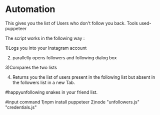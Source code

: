 # Automation
This gives you the list of Users who don't follow you back.
Tools used-puppeteer

The script works in the following way :

1)Logs you into your Instagram account

2) parallelly opens followers and following dialog box

3)Compares the two lists

4) Returns you the list of users present in the following list but absent in the followers list in a new Tab.

#happyunfollowing snakes in your friend list.

#input command
1)npm install puppeteer
2)node "unfollowers.js" "credentials.js"







